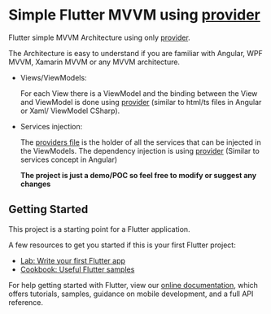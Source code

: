 # Simple Flutter MVVM using [provider](https://pub.dev/packages/provider)

Flutter simple MVVM Architecture using only [provider](https://pub.dev/packages/provider).

The Architecture is easy to understand if you are familiar with Angular, WPF MVVM, Xamarin MVVM or any MVVM architecture.

- Views/ViewModels:

  For each View there is a ViewModel and the binding between the View and ViewModel is done using [provider](https://pub.dev/packages/provider) (similar to html/ts files in Angular or Xaml/ ViewModel CSharp).

- Services injection:

  The [providers file](https://github.com/EbramTawfik/flutter_mvvm_starter/blob/main/lib/core/providers.dart) is the holder of all the services that can be injected in the ViewModels. The dependency injection is using [provider](https://pub.dev/packages/provider) (Similar to services concept in Angular)

  **The project is just a demo/POC so feel free to modify or suggest any changes**

## Getting Started

This project is a starting point for a Flutter application.

A few resources to get you started if this is your first Flutter project:

- [Lab: Write your first Flutter app](https://flutter.dev/docs/get-started/codelab)
- [Cookbook: Useful Flutter samples](https://flutter.dev/docs/cookbook)

For help getting started with Flutter, view our
[online documentation](https://flutter.dev/docs), which offers tutorials,
samples, guidance on mobile development, and a full API reference.
